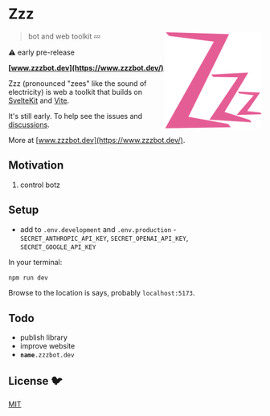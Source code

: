# Zzz

[<img src="/static/logo.svg" alt="three sleepy z's" align="right" width="192" height="192">](https://www.zzzbot.dev/)

> bot and web toolkit 💤

⚠️ early pre-release

**[www.zzzbot.dev](https://www.zzzbot.dev/)**

Zzz (pronounced "zees" like the sound of electricity)
is web a toolkit that builds on [SvelteKit](https://kit.svelte.dev/) and [Vite](https://vite.dev/).

It's still early. To help see the issues
and [discussions](https://github.com/ryanatkn/zzz/discussions).

More at [www.zzzbot.dev](https://www.zzzbot.dev/).

## Motivation

1. control botz

## Setup

- add to `.env.development` and `.env.production` -
  `SECRET_ANTHROPIC_API_KEY`, `SECRET_OPENAI_API_KEY`, `SECRET_GOOGLE_API_KEY`

In your terminal:

```bash
npm run dev
```

Browse to the location is says, probably `localhost:5173`.

## Todo

- publish library
- improve website
- <code>**name**.zzzbot.dev</code>

## License 🐦

[MIT](LICENSE)
